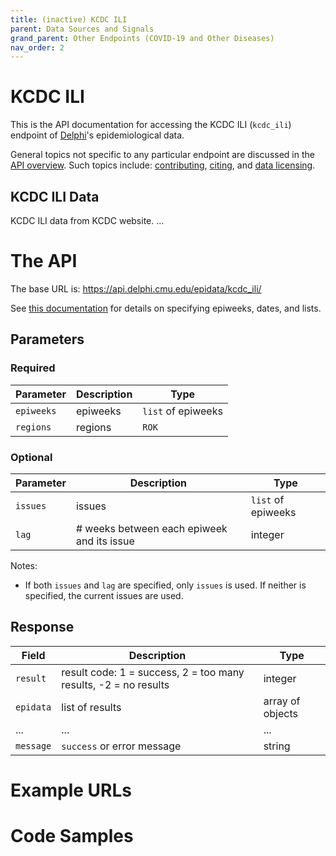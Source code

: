 ```yaml
---
title: (inactive) KCDC ILI
parent: Data Sources and Signals
grand_parent: Other Endpoints (COVID-19 and Other Diseases)
nav_order: 2
---
```


# KCDC ILI

This is the API documentation for accessing the KCDC ILI (`kcdc_ili`) endpoint of [Delphi](https://delphi.cmu.edu/)'s epidemiological data.

General topics not specific to any particular endpoint are discussed in the
[API overview](README.md). Such topics include:
[contributing](README.md#contributing), [citing](README.md#citing), and
[data licensing](README.md#data-licensing).

## KCDC ILI Data

KCDC ILI data from KCDC website. ... <!-- TODO -->

# The API

The base URL is: https://api.delphi.cmu.edu/epidata/kcdc_ili/

See [this documentation](README.md) for details on specifying epiweeks, dates, and lists.

## Parameters

### Required

| Parameter  | Description | Type               |
|------------|-------------|--------------------|
| `epiweeks` | epiweeks    | `list` of epiweeks |
| `regions`  | regions     | `ROK`              |

### Optional

| Parameter | Description                                | Type               |
|-----------|--------------------------------------------|--------------------|
| `issues`  | issues                                     | `list` of epiweeks |
| `lag`     | # weeks between each epiweek and its issue | integer            |

Notes:
- If both `issues` and `lag` are specified, only `issues` is used.
If neither is specified, the current issues are used.

## Response

| Field     | Description                                                     | Type             |
|-----------|-----------------------------------------------------------------|------------------|
| `result`  | result code: 1 = success, 2 = too many results, -2 = no results | integer          |
| `epidata` | list of results                                                 | array of objects |
| ...       | ...                                                             | ...              | <!-- TODO -->
| `message` | `success` or error message                                      | string           |

# Example URLs

<!-- TODO: fix -->

# Code Samples

<!-- TODO: fix -->
